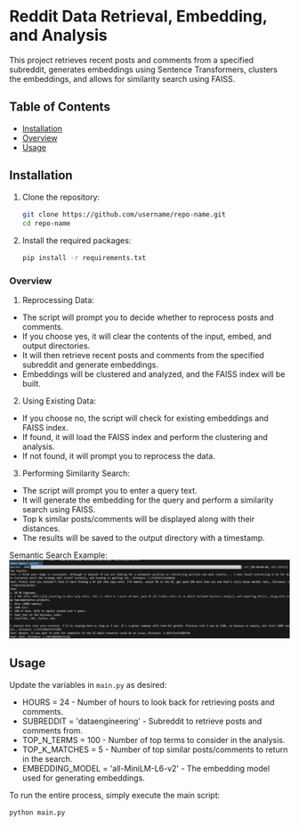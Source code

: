 # Reddit Data Retrieval, Embedding, and Analysis

This project retrieves recent posts and comments from a specified subreddit, generates embeddings using Sentence Transformers, clusters the embeddings, and allows for similarity search using FAISS.

## Table of Contents
- [Installation](#installation)
- [Overview](#overview)
- [Usage](#usage)

## Installation

1. Clone the repository:
    ```bash
    git clone https://github.com/username/repo-name.git
    cd repo-name
    ```

2. Install the required packages:
    ```bash
    pip install -r requirements.txt
    ```

### Overview

1. Reprocessing Data:
  * The script will prompt you to decide whether to reprocess posts and comments.
  * If you choose yes, it will clear the contents of the input, embed, and output directories.
  * It will then retrieve recent posts and comments from the specified subreddit and generate embeddings.
  * Embeddings will be clustered and analyzed, and the FAISS index will be built.

2. Using Existing Data:

  * If you choose no, the script will check for existing embeddings and FAISS index.
  * If found, it will load the FAISS index and perform the clustering and analysis.
  * If not found, it will prompt you to reprocess the data.

3. Performing Similarity Search:

  * The script will prompt you to enter a query text.
  * It will generate the embedding for the query and perform a similarity search using FAISS.
  * Top k similar posts/comments will be displayed along with their distances.
  * The results will be saved to the output directory with a timestamp.

Semantic Search Example:
![Description of Image](semantic-search-example.png)

## Usage

Update the variables in `main.py` as desired:
* HOURS = 24 - Number of hours to look back for retrieving posts and comments.
* SUBREDDIT = 'dataengineering' - Subreddit to retrieve posts and comments from.
* TOP_N_TERMS = 100 - Number of top terms to consider in the analysis.
* TOP_K_MATCHES = 5 - Number of top similar posts/comments to return in the search.
* EMBEDDING_MODEL = 'all-MiniLM-L6-v2' - The embedding model used for generating embeddings.

To run the entire process, simply execute the main script:

```bash
python main.py
```

